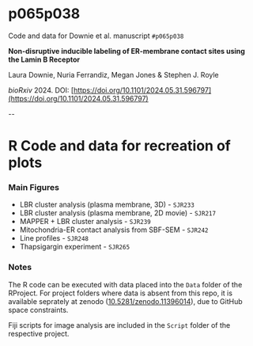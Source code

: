 # p065p038

Code and data for Downie et al. manuscript `#p065p038`

**Non-disruptive inducible labeling of ER-membrane contact sites using the Lamin B Receptor**

Laura Downie, Nuria Ferrandiz, Megan Jones & Stephen J. Royle

*bioRxiv* 2024. DOI: [https://doi.org/10.1101/2024.05.31.596797](https://doi.org/10.1101/2024.05.31.596797)

--

# R Code and data for recreation of plots

### Main Figures

- LBR cluster analysis (plasma membrane, 3D) - `SJR233`
- LBR cluster analysis (plasma membrane, 2D movie) - `SJR217`
- MAPPER + LBR cluster analysis - `SJR239`
- Mitochondria-ER contact analysis from SBF-SEM - `SJR242`
- Line profiles - `SJR248`
- Thapsigargin experiment - `SJR265`


### Notes

The R code can be executed with data placed into the `Data` folder of the RProject.
For project folders where data is absent from this repo, it is available seprately at zenodo ([10.5281/zenodo.11396014](https://doi.org/10.5281/zenodo.11396014)), due to GitHub space constraints.

Fiji scripts for image analysis are included in the `Script` folder of the respective project.